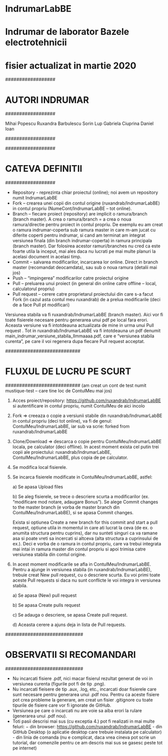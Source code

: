 # IndrumarLabBE

# Indrumar de laborator Bazele electrotehnicii


# fisier actualizat in martie 2020


##################
# AUTORI INDRUMAR
##################

Mihai Popescu
Ruxandra Barbulescu
Sorin Lup
Gabriela Ciuprina
Daniel Ioan

##################

##################
# CATEVA DEFINITII
##################

 - Repository - reprezinta  chiar proiectul (online); noi avem un repository numit IndrumarLabBE
 - Fork – crearea unei copii din contul origine (ruxandrab/IndrumarLabBE) in contul propriu (NumeCont/IndrumarLabBE – tot online).
 - Branch – fiecare proiect (repository) are implicit o ramura/branch (branch master). A crea o ramura/branch = a crea o noua ramura/directie pentru proiect in contul propriu. 
De exemplu eu am creat o ramura indrumar-coperta sub ramura master in care m-am jucat cu diferite coperti pentru indrumar, si cand am terminat am integrat versiunea finala (din branch indrumar-coperta) in ramura principala (branch master). Dar folosirea acestor ramuri/branches nu cred ca este foarte utila la inceput, mai ales daca nu lucrati pe mai multe planuri la acelasi document in acelasi timp.
 - Commit – salvarea modificarilor, incarcarea lor online. Direct in branch master (recomandat deocamdata), sau sub o noua ramura (detalii mai jos)
 - Push – “impingerea” modificarilor catre proiectul origine
 - Pull – preluarea unui proiect (in general din online catre offline – local, calculatorul propriu)
 - Pull request – cerere catre proprietarul proiectului din care s-a facut Fork (in cazul asta contul meu ruxandrab) de a prelua modificarile (deci de a face Pull pt modificari)


Versiunea stabila va fi ruxandrab/IndrumarLabBE (branch master). 
Aici vor fi toate fisierele necesare pentru generarea unui pdf pe local fara erori.
Aceasta versiune va fi intotdeauna actualizata de mine in urma unui Pull request .
Tot in ruxandrab/IndrumarLabBE va fi intotdeauna un pdf denumit main_indrumar_versiune_stabila_llmmaaaa.pdf, care e “versiunea stabila curenta”, pe care il voi regenera dupa fiecare Pull request acceptat.




###########################
# FLUXUL DE LUCRU PE SCURT
###########################
(am creat un cont de test numit mustique-test – care tine loc de ContulMeu mai jos) 

1.	Acces proiect/repository: https://github.com/ruxandrab/IndrumarLabBE si autentificare in contul propriu, numit ContulMeu de aici incolo

2.	Fork => creeaza o copie a versiunii stabile din ruxandrab/IndrumarLabBE in contul propriu (deci tot online), va fi de genul: ContulMeu/IndrumarLabBE, iar sub va scrie: forked from ruxandrab/IndrumarLabBE

3.	Clone/Download => descarca o copie pentru ContulMeu/IndrumarLabBE locala, pe calculator (deci offline). In acest moment exista cel putin trei copii ale proiectului: ruxandrab/IndrumarLabBE, ContulMeu/IndrumarLabBE, plus copia de pe calculator.

4.	Se modifica local fisierele.
 
5.	Se incarca fisierele modificate in ContulMeu/IndrumarLabBE, astfel: 

	a)	Se apasa Upload files

	b)  Se aleg fisierele, se trece o descriere scurta a modificarilor (ex. “modificare mod notare, adaugare Bonus”). Se alege Commit changes to the master branch (e vorba de master branch din ContulMeu/IndrumarLabBE), si se apasa Commit changes.

	Exista si optiunea Create a new branch for this commit and start a pull request, optiune utila in momentul in care ati lucrat la ceva (de ex. o anumita structura pentru cuprins), dar nu sunteti singuri ca va ramane asa si poate vreti sa incercati si altceva (alta structura a cuprinsului de ex.). Deci e vorba de o ramura in contul propriu, care va trebui integrata mai intai in ramura master din contul propriu si apoi trimisa catre versiunea stabila din contul origine.

6.	In acest moment modificarile se afla in ContulMeu/IndrumarLabBE. Pentru a ajunge in versiunea stabila (in ruxandrab/IndrumarLabBE), trebuie creat New pull request, cu o descriere scurta. Eu voi primi toate aceste Pull requests si daca nu sunt conflicte le voi integra in versiunea stabila.

	a)	Se apasa (New) pull request
 
	b)	Se apasa Create pulls request
 
	c)	Se adauga o descriere, se apasa Create pull request. 

	d)	Aceasta cerere a ajuns deja in lista de Pull requests.
 


############################
# OBSERVATII SI RECOMANDARI
############################

 - Nu incarcati fisiere .pdf, nici macar fisierul rezultat generat de voi in versiunea curenta (figurile pot fi de tip .png).
 - Nu incarcati fieisere de tip .aux, .log, etc., incarcati doar fisierele care sunt necesare pentru generarea unui .pdf nou. Pentru ca aceste fisiere pot crea probleme la generare, am creat un fisier .gitignore cu toate tipurile de fisiere care vor fi ignorate de GitHub.
 - Versiunea pe care o incarcati nu are voie sa aiba erori la rulare (generarea unui .pdf nou).
 - Toti pasii descrisi mai sus (cu exceptia 4.) pot fi realizati in mai multe feluri: 
		− din browser: https://github.com/ruxandrab/IndrumarLabBE 
		- din GitHub Desktop (o aplicatie desktop care trebuie instalata pe calculator) 
		- din linia de comanda (nu e complicat, daca vrea cineva pot scrie un tutorial, dar comenzile pentru ce am descris mai sus se gasesc peste tot pe internet)

